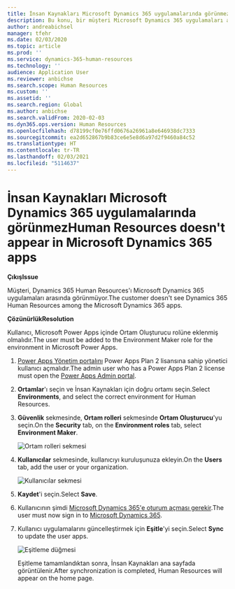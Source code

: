 ```yaml
---
title: İnsan Kaynakları Microsoft Dynamics 365 uygulamalarında görünmez
description: Bu konu, bir müşteri Microsoft Dynamics 365 uygulamaları arasında Microsoft Dynamics 365 Human Resources'ı görmüyorsa ne yapılacağı açıklar.
author: andreabichsel
manager: tfehr
ms.date: 02/03/2020
ms.topic: article
ms.prod: ''
ms.service: dynamics-365-human-resources
ms.technology: ''
audience: Application User
ms.reviewer: anbichse
ms.search.scope: Human Resources
ms.custom: ''
ms.assetid: ''
ms.search.region: Global
ms.author: anbichse
ms.search.validFrom: 2020-02-03
ms.dyn365.ops.version: Human Resources
ms.openlocfilehash: d78199cf0e76ffd0676a26961a8e646938dc7333
ms.sourcegitcommit: ea2d652867b9b83ce6e5e8d6a97d2f9460a84c52
ms.translationtype: HT
ms.contentlocale: tr-TR
ms.lasthandoff: 02/03/2021
ms.locfileid: "5114637"
---
```

# <a name="human-resources-doesnt-appear-in-microsoft-dynamics-365-apps"></a><span data-ttu-id="9d186-103">İnsan Kaynakları Microsoft Dynamics 365 uygulamalarında görünmez</span><span class="sxs-lookup"><span data-stu-id="9d186-103">Human Resources doesn't appear in Microsoft Dynamics 365 apps</span></span>

<span data-ttu-id="9d186-104">**Çıkış**</span><span class="sxs-lookup"><span data-stu-id="9d186-104">**Issue**</span></span>

<span data-ttu-id="9d186-105">Müşteri, Dynamics 365 Human Resources'ı Microsoft Dynamics 365 uygulamaları arasında görünmüyor.</span><span class="sxs-lookup"><span data-stu-id="9d186-105">The customer doesn't see Dynamics 365 Human Resources among the Microsoft Dynamics 365 apps.</span></span>

<span data-ttu-id="9d186-106">**Çözünürlük**</span><span class="sxs-lookup"><span data-stu-id="9d186-106">**Resolution**</span></span>

<span data-ttu-id="9d186-107">Kullanıcı, Microsoft Power Apps içinde Ortam Oluşturucu rolüne eklenmiş olmalıdır.</span><span class="sxs-lookup"><span data-stu-id="9d186-107">The user must be added to the Environment Maker role for the environment in Microsoft Power Apps.</span></span>

1. <span data-ttu-id="9d186-108">[Power Apps Yönetim portalını](https://preview.admin.powerapps.com/) Power Apps Plan 2 lisansına sahip yönetici kullanıcı açmalıdır.</span><span class="sxs-lookup"><span data-stu-id="9d186-108">The admin user who has a Power Apps Plan 2 license must open the [Power Apps Admin portal](https://preview.admin.powerapps.com/).</span></span>

2. <span data-ttu-id="9d186-109">**Ortamlar**'ı seçin ve İnsan Kaynakları için doğru ortamı seçin.</span><span class="sxs-lookup"><span data-stu-id="9d186-109">Select **Environments**, and select the correct environment for Human Resources.</span></span>

3. <span data-ttu-id="9d186-110">**Güvenlik** sekmesinde, **Ortam rolleri** sekmesinde **Ortam Oluşturucu**'yu seçin.</span><span class="sxs-lookup"><span data-stu-id="9d186-110">On the **Security** tab, on the **Environment roles** tab, select **Environment Maker**.</span></span>

    ![Ortam rolleri sekmesi](media/environment-roles.png)

4. <span data-ttu-id="9d186-112">**Kullanıcılar** sekmesinde, kullanıcıyı kuruluşunuza ekleyin.</span><span class="sxs-lookup"><span data-stu-id="9d186-112">On the **Users** tab, add the user or your organization.</span></span>

    ![Kullanıcılar sekmesi](media/environment-maker.png)

5. <span data-ttu-id="9d186-114">**Kaydet**'i seçin.</span><span class="sxs-lookup"><span data-stu-id="9d186-114">Select **Save**.</span></span>

6. <span data-ttu-id="9d186-115">Kullanıcının şimdi [Microsoft Dynamics 365'e oturum açması gerekir](https://home.dynamics.com/).</span><span class="sxs-lookup"><span data-stu-id="9d186-115">The user must now sign in to [Microsoft Dynamics 365](https://home.dynamics.com/).</span></span>

7. <span data-ttu-id="9d186-116">Kullanıcı uygulamalarını güncelleştirmek için **Eşitle**'yi seçin.</span><span class="sxs-lookup"><span data-stu-id="9d186-116">Select **Sync** to update the user apps.</span></span>

    ![Eşitleme düğmesi](media/get-more.png)

    <span data-ttu-id="9d186-118">Eşitleme tamamlandıktan sonra, İnsan Kaynakları ana sayfada görüntülenir.</span><span class="sxs-lookup"><span data-stu-id="9d186-118">After synchronization is completed, Human Resources will appear on the home page.</span></span>
